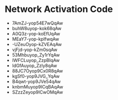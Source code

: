 # Network Activation Code
* 7AmZJ-yop54E7wQqAw
* buhW8uyop-kok68qAw
* A0Q3z-yop-koEfUqAw
* MEaY7-yop-kpIfwqAw
* -UZeuOyop-kZVEAqAw
* vjFjd-yop-kZm0sqAw
* 53Mhbuyop_Zy1rYqAw
* IWFCLuyop_ZzpBIqAw
* IdGfAuyop_Zzly8qAw
* 88JC7Oyop9Cx0R8qAw
* kgSf0-yop9JVG_YqAw
* B4qwt-yop9JVe54qAw
* knbmMuyop9ICqBAqAw
* SZzzZeyop9ICwOMqAw